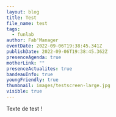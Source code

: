 ```yaml
---
layout: blog
title: Test
file_name: test
tags:
  - funlab
author: Fab'Manager
eventDate: 2022-09-06T19:38:45.341Z
publishDate: 2022-09-06T19:38:45.362Z
presenceAgenda: true
motherLink: ""
presenceActualites: true
bandeauInfo: true
youngFriendly: true
thumbnail: images/testscreen-large.jpg
visible: true
---
```

T﻿exte de test !
